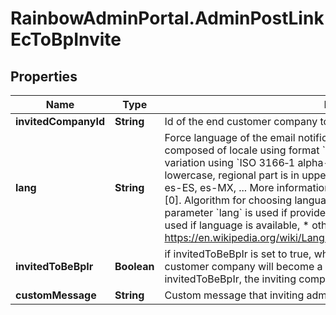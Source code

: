 # RainbowAdminPortal.AdminPostLinkEcToBpInvite

## Properties

Name | Type | Description | Notes
------------ | ------------- | ------------- | -------------
**invitedCompanyId** | **String** | Id of the end customer company to link to BP company | 
**lang** | **String** | Force language of the email notification if not available.       Language format is composed of locale using format &#x60;ISO 639-1&#x60;, with optionally the regional variation using &#x60;ISO 3166‑1 alpha-2&#x60; (separated by hyphen).    Locale part is in lowercase, regional part is in uppercase. Examples: en, en-US, fr, fr-FR, fr-CA, es-ES, es-MX, ...    More information about the format can be found on this [link][0].       Algorithm for choosing language of email:   * provided language in parameter &#x60;lang&#x60; is used if provided, * else inviting company admin language is used if language is available, * otherwise English is used.   [0]: https://en.wikipedia.org/wiki/Language_localisation#Language_tags_and_codes | [optional] 
**invitedToBeBpIr** | **Boolean** | if invitedToBeBpIr is set to true, when accepting invitation, the invited end customer company will become a BP company with type &#x60;IR&#x60;.    Note : To use invitedToBeBpIr, the inviting company should be a BP company with type &#x60;VAD&#x60;. | [optional] 
**customMessage** | **String** | Custom message that inviting admin can add in email body | [optional] 


